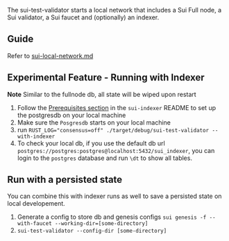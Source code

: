 The sui-test-validator starts a local network that includes a Sui Full node, a Sui validator, a Sui faucet and (optionally)
an indexer.

## Guide

Refer to [sui-local-network.md](../../docs/content/guides/developer/getting-started/local-network.mdx)

## Experimental Feature - Running with Indexer

**Note** Similar to the fullnode db, all state will be wiped upon restart

1. Follow the [Prerequisites section](../../crates/sui-indexer/README.md#prerequisites) in the `sui-indexer` README to set up the postgresdb on your local machine
2. Make sure the `Posgresdb` starts on your local machine
3. run `RUST_LOG="consensus=off" ./target/debug/sui-test-validator --with-indexer`
4. To check your local db, if you use the default db url `postgres://postgres:postgres@localhost:5432/sui_indexer`, you can login to the `postgres` database and run `\dt` to show all tables.

## Run with a persisted state
You can combine this with indexer runs as well to save a persisted state on local developement.

1. Generate a config to store db and genesis configs `sui genesis -f --with-faucet --working-dir=[some-directory]`
2. `sui-test-validator --config-dir [some-directory]`

